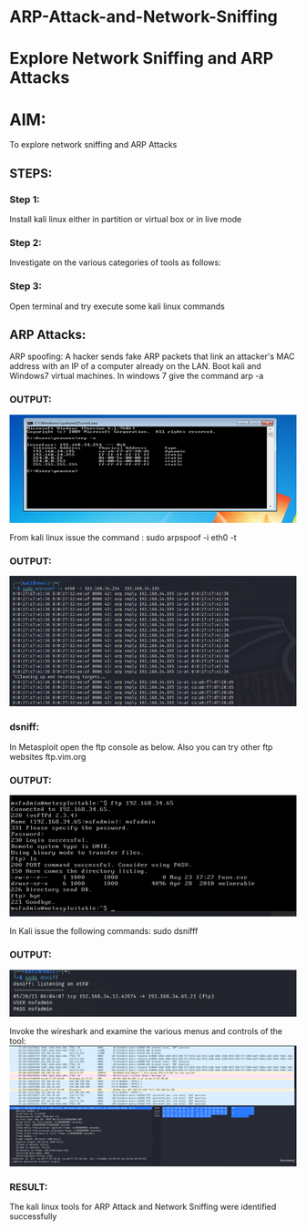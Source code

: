 # ARP-Attack-and-Network-Sniffing
# Explore Network Sniffing and ARP Attacks

# AIM:

To explore network sniffing and ARP Attacks

## STEPS:

### Step 1:

Install kali linux either in partition or virtual box or in live mode

### Step 2:

Investigate on the various categories of tools as follows:


### Step 3:
Open terminal and try execute some kali linux commands

## ARP Attacks:  
ARP spoofing: A hacker sends fake ARP packets that link an attacker's MAC address with an IP of a computer already on the LAN. 
Boot kali and Windows7 virtual machines.
In windows 7 give the command arp -a
### OUTPUT:

![image](https://github.com/sathiya7g/ARP-Attack-and-Network-Sniffing/blob/main/windows.png)


From kali linux issue the command :
sudo arpspoof -i eth0 -t <target system> <gateway>


### OUTPUT:
![image](https://github.com/sathiya7g/ARP-Attack-and-Network-Sniffing/blob/main/arpspoof.png)

###  dsniff:

In Metasploit open the ftp console as below. Also you can try other ftp websites ftp.vim.org
### OUTPUT:

![image](https://github.com/sathiya7g/ARP-Attack-and-Network-Sniffing/blob/main/ftp.png)

In Kali issue the following commands:
sudo dsnifff
### OUTPUT:

![image](https://github.com/sathiya7g/ARP-Attack-and-Network-Sniffing/blob/main/dsniff.png)


Invoke the wireshark and examine the various menus  and controls of the tool:
![image](https://github.com/sathiya7g/ARP-Attack-and-Network-Sniffing/blob/main/wireshark.png)

### RESULT:
The kali linux tools for ARP Attack and Network Sniffing were identified successfully
